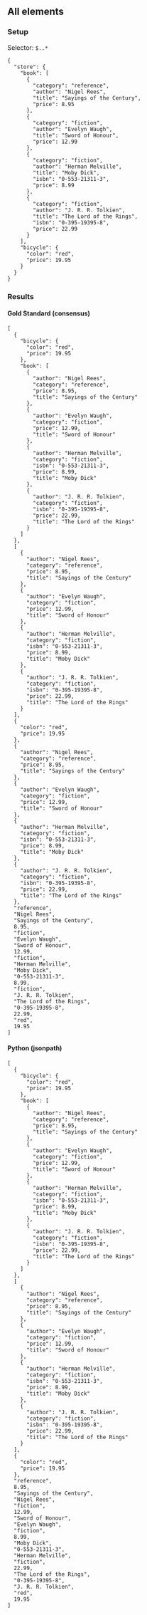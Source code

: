 ## All elements

### Setup
Selector: `$..*`

    {
      "store": {
        "book": [
          {
            "category": "reference",
            "author": "Nigel Rees",
            "title": "Sayings of the Century",
            "price": 8.95
          },
          {
            "category": "fiction",
            "author": "Evelyn Waugh",
            "title": "Sword of Honour",
            "price": 12.99
          },
          {
            "category": "fiction",
            "author": "Herman Melville",
            "title": "Moby Dick",
            "isbn": "0-553-21311-3",
            "price": 8.99
          },
          {
            "category": "fiction",
            "author": "J. R. R. Tolkien",
            "title": "The Lord of the Rings",
            "isbn": "0-395-19395-8",
            "price": 22.99
          }
        ],
        "bicycle": {
          "color": "red",
          "price": 19.95
        }
      }
    }

### Results
####  Gold Standard (consensus)

    [
      {
        "bicycle": {
          "color": "red", 
          "price": 19.95
        }, 
        "book": [
          {
            "author": "Nigel Rees", 
            "category": "reference", 
            "price": 8.95, 
            "title": "Sayings of the Century"
          }, 
          {
            "author": "Evelyn Waugh", 
            "category": "fiction", 
            "price": 12.99, 
            "title": "Sword of Honour"
          }, 
          {
            "author": "Herman Melville", 
            "category": "fiction", 
            "isbn": "0-553-21311-3", 
            "price": 8.99, 
            "title": "Moby Dick"
          }, 
          {
            "author": "J. R. R. Tolkien", 
            "category": "fiction", 
            "isbn": "0-395-19395-8", 
            "price": 22.99, 
            "title": "The Lord of the Rings"
          }
        ]
      }, 
      [
        {
          "author": "Nigel Rees", 
          "category": "reference", 
          "price": 8.95, 
          "title": "Sayings of the Century"
        }, 
        {
          "author": "Evelyn Waugh", 
          "category": "fiction", 
          "price": 12.99, 
          "title": "Sword of Honour"
        }, 
        {
          "author": "Herman Melville", 
          "category": "fiction", 
          "isbn": "0-553-21311-3", 
          "price": 8.99, 
          "title": "Moby Dick"
        }, 
        {
          "author": "J. R. R. Tolkien", 
          "category": "fiction", 
          "isbn": "0-395-19395-8", 
          "price": 22.99, 
          "title": "The Lord of the Rings"
        }
      ], 
      {
        "color": "red", 
        "price": 19.95
      }, 
      {
        "author": "Nigel Rees", 
        "category": "reference", 
        "price": 8.95, 
        "title": "Sayings of the Century"
      }, 
      {
        "author": "Evelyn Waugh", 
        "category": "fiction", 
        "price": 12.99, 
        "title": "Sword of Honour"
      }, 
      {
        "author": "Herman Melville", 
        "category": "fiction", 
        "isbn": "0-553-21311-3", 
        "price": 8.99, 
        "title": "Moby Dick"
      }, 
      {
        "author": "J. R. R. Tolkien", 
        "category": "fiction", 
        "isbn": "0-395-19395-8", 
        "price": 22.99, 
        "title": "The Lord of the Rings"
      }, 
      "reference", 
      "Nigel Rees", 
      "Sayings of the Century", 
      8.95, 
      "fiction", 
      "Evelyn Waugh", 
      "Sword of Honour", 
      12.99, 
      "fiction", 
      "Herman Melville", 
      "Moby Dick", 
      "0-553-21311-3", 
      8.99, 
      "fiction", 
      "J. R. R. Tolkien", 
      "The Lord of the Rings", 
      "0-395-19395-8", 
      22.99, 
      "red", 
      19.95
    ]

#### Python (jsonpath)

    [
      {
        "bicycle": {
          "color": "red", 
          "price": 19.95
        }, 
        "book": [
          {
            "author": "Nigel Rees", 
            "category": "reference", 
            "price": 8.95, 
            "title": "Sayings of the Century"
          }, 
          {
            "author": "Evelyn Waugh", 
            "category": "fiction", 
            "price": 12.99, 
            "title": "Sword of Honour"
          }, 
          {
            "author": "Herman Melville", 
            "category": "fiction", 
            "isbn": "0-553-21311-3", 
            "price": 8.99, 
            "title": "Moby Dick"
          }, 
          {
            "author": "J. R. R. Tolkien", 
            "category": "fiction", 
            "isbn": "0-395-19395-8", 
            "price": 22.99, 
            "title": "The Lord of the Rings"
          }
        ]
      }, 
      [
        {
          "author": "Nigel Rees", 
          "category": "reference", 
          "price": 8.95, 
          "title": "Sayings of the Century"
        }, 
        {
          "author": "Evelyn Waugh", 
          "category": "fiction", 
          "price": 12.99, 
          "title": "Sword of Honour"
        }, 
        {
          "author": "Herman Melville", 
          "category": "fiction", 
          "isbn": "0-553-21311-3", 
          "price": 8.99, 
          "title": "Moby Dick"
        }, 
        {
          "author": "J. R. R. Tolkien", 
          "category": "fiction", 
          "isbn": "0-395-19395-8", 
          "price": 22.99, 
          "title": "The Lord of the Rings"
        }
      ], 
      {
        "color": "red", 
        "price": 19.95
      }, 
      "reference", 
      8.95, 
      "Sayings of the Century", 
      "Nigel Rees", 
      "fiction", 
      12.99, 
      "Sword of Honour", 
      "Evelyn Waugh", 
      "fiction", 
      8.99, 
      "Moby Dick", 
      "0-553-21311-3", 
      "Herman Melville", 
      "fiction", 
      22.99, 
      "The Lord of the Rings", 
      "0-395-19395-8", 
      "J. R. R. Tolkien", 
      "red", 
      19.95
    ]

